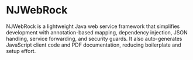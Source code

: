 # NJWebRock
NJWebRock is a lightweight Java web service framework that simplifies development with annotation-based mapping, dependency injection, JSON handling, service forwarding, and security guards. It also auto-generates JavaScript client code and PDF documentation, reducing boilerplate and setup effort.
